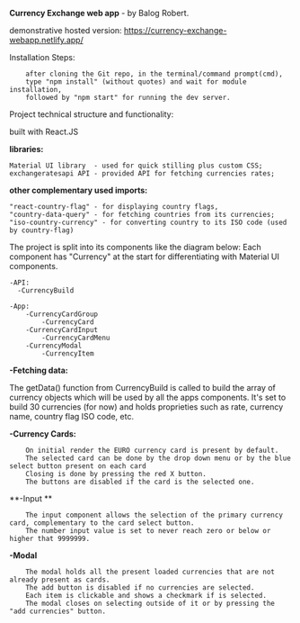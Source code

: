**Currency Exchange web app** - by Balog Robert.

demonstrative hosted version: https://currency-exchange-webapp.netlify.app/

Installation Steps:

```
    after cloning the Git repo, in the terminal/command prompt(cmd),
    type "npm install" (without quotes) and wait for module installation,
    followed by "npm start" for running the dev server.
```

Project technical structure and functionality:

built with React.JS

**libraries:**

```
Material UI library  - used for quick stilling plus custom CSS;
exchangeratesapi API - provided API for fetching currencies rates;
```

**other complementary used imports:**

```
"react-country-flag" - for displaying country flags,
"country-data-query" - for fetching countries from its currencies;
"iso-country-currency" - for converting country to its ISO code (used by country-flag)
```

The project is split into its components like the diagram below:
Each component has "Currency" at the start for differentiating with Material UI components.

```
-API:
  -CurrencyBuild

-App:
    -CurrencyCardGroup
        -CurrencyCard
    -CurrencyCardInput
        -CurrencyCardMenu
    -CurrencyModal
        -CurrencyItem
```

**-Fetching data:**

The getData() function from CurrencyBuild is called to build the array of currency objects
which will be used by all the apps components.
It's set to build 30 currencies (for now) and holds proprieties such as rate, currency name, 
country flag ISO code, etc.

**-Currency Cards:**

```
    On initial render the EURO currency card is present by default.
    The selected card can be done by the drop down menu or by the blue select button present on each card
    Closing is done by pressing the red X button.
    The buttons are disabled if the card is the selected one.
```

**-Input **

```
    The input component allows the selection of the primary currency card, complementary to the card select button.
    The number input value is set to never reach zero or below or higher that 9999999.
```

**-Modal**

```
    The modal holds all the present loaded currencies that are not already present as cards.
    The add button is disabled if no currencies are selected.
    Each item is clickable and shows a checkmark if is selected.
    The modal closes on selecting outside of it or by pressing the "add currencies" button.

```
